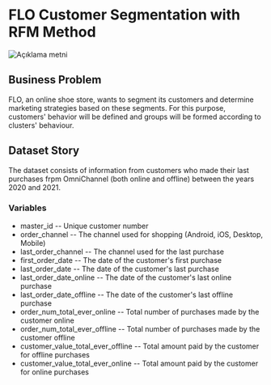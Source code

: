 # FLO Customer Segmentation with RFM Method

![Açıklama metni](https://miro.medium.com/v2/resize:fit:1400/format:webp/1*cRx6u8F1DlVWZrqLByE6pA.png)

## Business Problem

FLO, an online shoe store, wants to segment its customers and determine marketing strategies based on these segments. 
For this purpose, customers' behavior will be defined and groups will be formed according to clusters' behaviour.

## Dataset Story

The dataset consists of information from customers who made their last purchases frpm OmniChannel (both online and offline) between the years 2020 and 2021.

### Variables
- master_id -- Unique customer number
- order_channel -- The channel used for shopping (Android, iOS, Desktop, Mobile)
- last_order_channel -- The channel used for the last purchase
- first_order_date -- The date of the customer's first purchase
- last_order_date -- The date of the customer's last purchase
- last_order_date_online -- The date of the customer's last online purchase
- last_order_date_offline -- The date of the customer's last offline purchase
- order_num_total_ever_online -- Total number of purchases made by the customer online
- order_num_total_ever_offline -- Total number of purchases made by the customer offline
- customer_value_total_ever_offline -- Total amount paid by the customer for offline purchases
- customer_value_total_ever_online -- Total amount paid by the customer for online purchases
